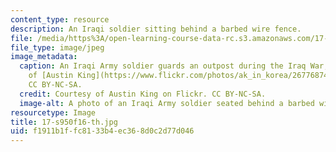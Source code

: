 ```yaml
---
content_type: resource
description: An Iraqi soldier sitting behind a barbed wire fence.
file: /media/https%3A/open-learning-course-data-rc.s3.amazonaws.com/17-s950-social-science-and-the-iraq-and-syrian-wars-fall-2016/f1911b1ffc8133b4ec368d0c2d77d046_17-s950f16-th.jpg
file_type: image/jpeg
image_metadata:
  caption: An Iraqi Army soldier guards an outpost during the Iraq War, 2008. Courtesy
    of [Austin King](https://www.flickr.com/photos/ak_in_korea/2677687491/) on Flickr.
    CC BY-NC-SA.
  credit: Courtesy of Austin King on Flickr. CC BY-NC-SA.
  image-alt: A photo of an Iraqi Army soldier seated behind a barbed wire fence.
resourcetype: Image
title: 17-s950f16-th.jpg
uid: f1911b1f-fc81-33b4-ec36-8d0c2d77d046
---
```

